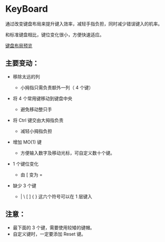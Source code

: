 
# KeyBoard

通过改变键盘布局来提升键入效率，减轻手指负担，同时减少错误键入的机率。

和标准键盘相比，键位变化很小，方便快速适应。

[键盘布局预览](https://googee.github.io/KeyBoard-DIY)


## 主要变动：

- 移除太远的列
  - 小拇指只需负责额外一列（ 4 个键）

- 将 4 个常用键移动到键盘中央
  - 避免移动整只手

- 将 Ctrl 键交由大拇指负责
  - 减轻小拇指负担

- 增加 MO(1) 键
  - 方便输入数字及移动光标，可自定义数十个键。

- 1 个键位变化
  - 由 [ 变为 =

- 缺少 3 个键
  - | \ [ ] { } 这六个符号可以在 1 层键入


## 注意：

- 最下面的 3 个键，需要使用较矮的键帽。
- 自定义键时，一定要添加 Reset 键。
